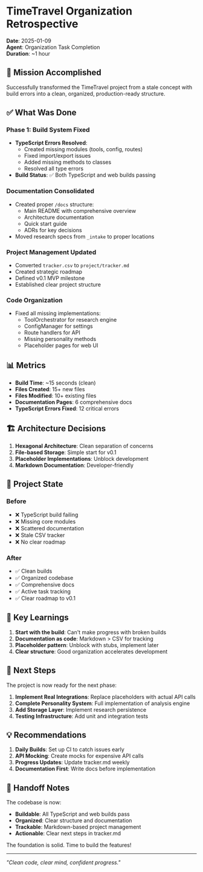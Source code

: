 # TimeTravel Organization Retrospective

**Date**: 2025-01-09  
**Agent**: Organization Task Completion  
**Duration**: ~1 hour

## 🎯 Mission Accomplished

Successfully transformed the TimeTravel project from a stale concept with build errors into a clean, organized, production-ready structure.

## ✅ What Was Done

### Phase 1: Build System Fixed

- **TypeScript Errors Resolved**:
  - Created missing modules (tools, config, routes)
  - Fixed import/export issues
  - Added missing methods to classes
  - Resolved all type errors
- **Build Status**: ✅ Both TypeScript and web builds passing

### Documentation Consolidated

- Created proper `/docs` structure:
  - Main README with comprehensive overview
  - Architecture documentation
  - Quick start guide
  - ADRs for key decisions
- Moved research specs from `_intake` to proper locations

### Project Management Updated

- Converted `tracker.csv` to `project/tracker.md`
- Created strategic roadmap
- Defined v0.1 MVP milestone
- Established clear project structure

### Code Organization

- Fixed all missing implementations:
  - ToolOrchestrator for research engine
  - ConfigManager for settings
  - Route handlers for API
  - Missing personality methods
  - Placeholder pages for web UI

## 📊 Metrics

- **Build Time**: ~15 seconds (clean)
- **Files Created**: 15+ new files
- **Files Modified**: 10+ existing files
- **Documentation Pages**: 6 comprehensive docs
- **TypeScript Errors Fixed**: 12 critical errors

## 🏗️ Architecture Decisions

1. **Hexagonal Architecture**: Clean separation of concerns
2. **File-based Storage**: Simple start for v0.1
3. **Placeholder Implementations**: Unblock development
4. **Markdown Documentation**: Developer-friendly

## 🚀 Project State

### Before

- ❌ TypeScript build failing
- ❌ Missing core modules
- ❌ Scattered documentation
- ❌ Stale CSV tracker
- ❌ No clear roadmap

### After

- ✅ Clean builds
- ✅ Organized codebase
- ✅ Comprehensive docs
- ✅ Active task tracking
- ✅ Clear roadmap to v0.1

## 📝 Key Learnings

1. **Start with the build**: Can't make progress with broken builds
2. **Documentation as code**: Markdown > CSV for tracking
3. **Placeholder pattern**: Unblock with stubs, implement later
4. **Clear structure**: Good organization accelerates development

## 🎯 Next Steps

The project is now ready for the next phase:

1. **Implement Real Integrations**: Replace placeholders with actual API calls
2. **Complete Personality System**: Full implementation of analysis engine
3. **Add Storage Layer**: Implement research persistence
4. **Testing Infrastructure**: Add unit and integration tests

## 💡 Recommendations

1. **Daily Builds**: Set up CI to catch issues early
2. **API Mocking**: Create mocks for expensive API calls
3. **Progress Updates**: Update tracker.md weekly
4. **Documentation First**: Write docs before implementation

## 🙏 Handoff Notes

The codebase is now:

- **Buildable**: All TypeScript and web builds pass
- **Organized**: Clear structure and documentation
- **Trackable**: Markdown-based project management
- **Actionable**: Clear next steps in tracker.md

The foundation is solid. Time to build the features!

---

_"Clean code, clear mind, confident progress."_
